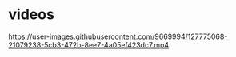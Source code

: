 # videos

https://user-images.githubusercontent.com/9669994/127775068-21079238-5cb3-472b-8ee7-4a05ef423dc7.mp4

